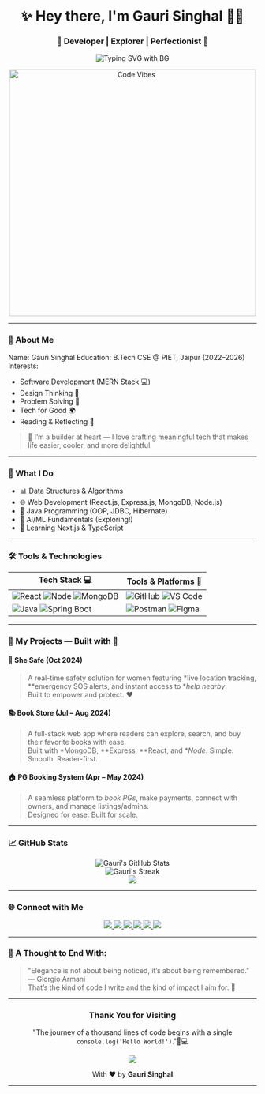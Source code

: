 <!-- Stylish Intro with Typing Animation on Black Background -->

<h1 align="center">✨ Hey there, I'm <strong>Gauri Singhal</strong> 👨‍💻</h1>
<h3 align="center">🌸 Developer | Explorer | Perfectionist 🌸</h3>

<!-- Typing SVG with Background -->
<p align="center">
  <img src="https://readme-typing-svg.demolab.com?font=Fira+Code&weight=500&size=24&duration=3000&pause=1000&color=F7F7F7&background=000000&center=true&vCenter=true&width=1000&lines=👩‍💻+Innovator.+Developer.+Thinker.+Dreamer.;🚀+Always+learning+something+new...;🔍+Driven+by+curiosity+%26+code.;📚+DSA+Lover+%7C+Problem+Solver;🏆+Hackathon+Enthusiast+%7C+Team+Player;💡+Building+projects+that+solve+real+problems" alt="Typing SVG with BG" />
</p>

<!-- Clean Coding GIF -->
<p align="center">
  <img src="https://media.giphy.com/media/f3iwJFOVOwuy7K6FFw/giphy.gif" width="500" alt="Code Vibes" />
</p>






---
### 🌟 About Me
Name: Gauri Singhal
Education: B.Tech CSE @ PIET, Jaipur (2022–2026)
Interests:
  - Software Development (MERN Stack 💻)
  - Design Thinking 🎨
  - Problem Solving 🧠
  - Tech for Good 🌍
  - Reading & Reflecting 📖


> 💬 I’m a builder at heart — I love crafting meaningful tech that makes life easier, cooler, and more delightful.

---

### 🚀 What I Do
- 📊 Data Structures & Algorithms
- 🌐 Web Development (React.js, Express.js, MongoDB, Node.js)
- 🎯 Java Programming (OOP, JDBC, Hibernate)
- 🤖 AI/ML Fundamentals (Exploring!)
- 🌱 Learning Next.js & TypeScript

---

### 🛠 Tools & Technologies

<div align="center">
  
| Tech Stack 💻 | Tools & Platforms 🧰 |
|--|--|
| ![React](https://img.shields.io/badge/-React-black?style=for-the-badge&logo=react) ![Node](https://img.shields.io/badge/-Node.js-black?style=for-the-badge&logo=node.js) ![MongoDB](https://img.shields.io/badge/-MongoDB-black?style=for-the-badge&logo=mongodb) | ![GitHub](https://img.shields.io/badge/-GitHub-black?style=for-the-badge&logo=github) ![VS Code](https://img.shields.io/badge/-VS%20Code-black?style=for-the-badge&logo=visual-studio-code) |
| ![Java](https://img.shields.io/badge/-Java-black?style=for-the-badge&logo=openjdk) ![Spring Boot](https://img.shields.io/badge/-Spring%20Boot-black?style=for-the-badge&logo=springboot) | ![Postman](https://img.shields.io/badge/-Postman-black?style=for-the-badge&logo=postman) ![Figma](https://img.shields.io/badge/-Figma-black?style=for-the-badge&logo=figma) |
  
</div>

---

### 🧩 My Projects — Built with 💜

#### 🚨 She Safe (Oct 2024)
> A real-time safety solution for women featuring *live location tracking, **emergency SOS alerts, and instant access to **help nearby*.  
> Built to empower and protect. ❤

#### 📚 Book Store (Jul – Aug 2024)
> A full-stack web app where readers can explore, search, and buy their favorite books with ease.  
> Built with *MongoDB, **Express, **React, and **Node*. Simple. Smooth. Reader-first.

#### 🏠 PG Booking System (Apr – May 2024)
> A seamless platform to *book PGs*, make payments, connect with owners, and manage listings/admins.  
> Designed for ease. Built for scale.

---

### 📈 GitHub Stats

<p align="center">
  <img src="https://github-readme-stats.vercel.app/api?username=gauri26singhal&show_icons=true&theme=tokyonight&hide_border=true" alt="Gauri's GitHub Stats" />
  <br />
  <img src="https://github-readme-streak-stats.herokuapp.com?user=gauri26singhal&theme=nightowl&hide_border=true" alt="Gauri's Streak" />
  <br />
  <img src="https://github-readme-stats.vercel.app/api/top-langs/?username=gauri26singhal&layout=compact&theme=dracula&hide_border=true" />
</p>

---

### 🌐 Connect with Me

<p align="center">
  <a href="https://www.linkedin.com/in/gauri-singhal-876b41254/" target="_blank">
    <img src="https://img.shields.io/badge/LinkedIn-0077B5?style=for-the-badge&logo=linkedin&logoColor=white" />
  </a>
  <a href="mailto:gaurisinghal26@gmail.com">
    <img src="https://img.shields.io/badge/Gmail-D14836?style=for-the-badge&logo=gmail&logoColor=white" />
  </a>
  <a href="https://github.com/gauri26singhal" target="_blank">
    <img src="https://img.shields.io/badge/GitHub-000000?style=for-the-badge&logo=github&logoColor=white" />
  </a>
  <a href="https://www.naukri.com/code360/profile/2c52bec7-47b1-42b1-9a15-af00494433db" target="_blank">
    <img src="https://img.shields.io/badge/Code360-FF6F00?style=for-the-badge&logo=codeforces&logoColor=white" />
  </a>
  <a href="https://leetcode.com/u/its_gaurisinghal/" target="_blank">
    <img src="https://img.shields.io/badge/LeetCode-FFA116?style=for-the-badge&logo=leetcode&logoColor=white" />
  </a>
  <a href="https://www.geeksforgeeks.org/user/codegaurii/" target="_blank">
    <img src="https://img.shields.io/badge/GeeksforGeeks-0F9D58?style=for-the-badge&logo=geeksforgeeks&logoColor=white" />
  </a>
</p>



---

### 💫 A Thought to End With:

> "Elegance is not about being noticed, it’s about being remembered." — Giorgio Armani  
> That’s the kind of code I write and the kind of impact I aim for. 💖

---

<h3 align="center"> Thank You for Visiting </h3>

<p align="center">
  "The journey of a thousand lines of code begins with a single <code>console.log('Hello World!')</code>."🌱💻
</p>

<p align="center">
  <img src="https://readme-typing-svg.demolab.com?font=Fira+Code&weight=500&size=20&pause=1000&color=FF6AC1&center=true&vCenter=true&width=435&lines=Keep+Exploring!;Keep+Learning!;Keep+Building!+🚀" />
</p>

<p align="center">
  With ❤ by <strong>Gauri Singhal</strong>
</p>

---
